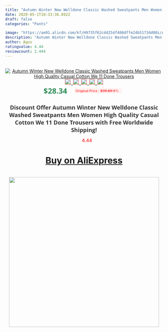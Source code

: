 ```yaml
---
title: "Autumn Winter New Welldone Classic Washed Sweatpants Men Women  High Quality Casual Cotton We 11 Done Trousers"
date: 2020-05-1T10:33:36.892Z
draft: false
categories: "Pants"

image: "https://ae01.alicdn.com/kf/H9735f62cdd254f408dffe24b5173dd00i/Autumn-Winter-New-Welldone-Classic-Washed-Sweatpants-Men-Women-High-Quality-Casual-Cotton-We-11-Done.jpg"
description: "Autumn Winter New Welldone Classic Washed Sweatpants Men Women  High Quality Casual Cotton We 11 Done Trousers"
author: Agus
ratingvalue: 4.44
reviewcount: 2.444
---
```

<br>
<div style="text-align: center;">
<a href="https://s.click.aliexpress.com/e/_AFrUYl" target="_blank" rel="nofollow noopener noreferrer"><img alt="Autumn Winter New Welldone Classic Washed Sweatpants Men Women  High Quality Casual Cotton We 11 Done Trousers" class="magnifier-image" src="https://ae01.alicdn.com/kf/H9735f62cdd254f408dffe24b5173dd00i/Autumn-Winter-New-Welldone-Classic-Washed-Sweatpants-Men-Women-High-Quality-Casual-Cotton-We-11-Done.jpg_640x640.jpg">
<br>
<img style="border:1px solid salmon" src="https://ae01.alicdn.com/kf/H9735f62cdd254f408dffe24b5173dd00i/Autumn-Winter-New-Welldone-Classic-Washed-Sweatpants-Men-Women-High-Quality-Casual-Cotton-We-11-Done.jpg_120x120.jpg">&nbsp;&nbsp;<img style="border:1px solid salmon" src="https://ae01.alicdn.com/kf/Hd665418cb6064dabb2b8be8475250d9ch/Autumn-Winter-New-Welldone-Classic-Washed-Sweatpants-Men-Women-High-Quality-Casual-Cotton-We-11-Done.jpg_120x120.jpg">&nbsp;&nbsp;<img style="border:1px solid salmon" src="https://ae01.alicdn.com/kf/H745ac3ef9969424fa38e79430f6e5200e/Autumn-Winter-New-Welldone-Classic-Washed-Sweatpants-Men-Women-High-Quality-Casual-Cotton-We-11-Done.jpg_120x120.jpg">&nbsp;&nbsp;<img style="border:1px solid salmon" src="https://ae01.alicdn.com/kf/Hb8232687cbfc4b5bb0218cde83e7e2bdw/Autumn-Winter-New-Welldone-Classic-Washed-Sweatpants-Men-Women-High-Quality-Casual-Cotton-We-11-Done.jpg_120x120.jpg">&nbsp;&nbsp;<img style="border:1px solid salmon" src="https://ae01.alicdn.com/kf/H3e9f6e1b942e4baba51024202fd9546e5/Autumn-Winter-New-Welldone-Classic-Washed-Sweatpants-Men-Women-High-Quality-Casual-Cotton-We-11-Done.jpg_120x120.jpg"></a></div><br0>
<div style="text-align: center;"><span style="background-color: white; border: 0px; box-sizing: border-box; color: seagreen; display: inline-block; font-family: &quot;open sans&quot; , &quot;arial&quot; , &quot;helvetica&quot; , sans-serif , &quot;heiti&quot;; font-size: 24px; font-stretch: inherit; font-weight: 700; line-height: inherit; margin: 0px 10px 0px 0px; padding: 0px; vertical-align: middle;">$28.34 </span>
<span style="background: rgb(255 , 241 , 241); border-radius: 3px; border: 0px; box-sizing: border-box; color: #ff4747; display: inline-block; font-family: inherit; font-size: 12px; font-stretch: inherit; font-style: inherit; font-variant: inherit; font-weight: 600; line-height: inherit; margin: 0px; padding: 2px 5px; transform: scale(0.9); vertical-align: middle;">Original Price : <b style="text-decoration: line-through;">$30.80 </b> 8%&nbsp;&nbsp;</span></div>
<h1 style="color: #333333; display: inline-block; font-family: &quot;open sans&quot; , &quot;arial&quot; , &quot;helvetica&quot; , sans-serif , &quot;heiti&quot;; font-size: 18px; font-stretch: inherit; font-weight: 700; text-align: center;">Discount Offer Autumn Winter New Welldone Classic Washed Sweatpants Men Women  High Quality Casual Cotton We 11 Done Trousers with Free Worldwide Shipping!</h1>
<div style="color: #ff4747; text-align: center;">
<img src="https://4.bp.blogspot.com/-M0ZcTcb-5uY/XleCXlxnR4I/AAAAAAAAAEc/OrjgMkXV1oMQFaCRZj5HQwOCBcu3w1FegCPcBGAYYCw/s1600/star.png" style="height: 15px;">&nbsp;<b>4.44</b></div>
<div class="button_cont" align="center"><a class="buynow_a" href="https://s.click.aliexpress.com/e/_AFrUYl" target="_blank" rel="nofollow noopener noreferrer"><H1>Buy on AliExpress</H1></a></div><br>
<div class="separator" style="clear: both; text-align: center;">
<img src="https://lh3.googleusercontent.com/-pTy5HemUv9M/XlePHvY0dAI/AAAAAAAAAE4/0nX5iRUoIWY8eMW9Dpxeirr157OZliDIgCLcBGAsYHQ/s1600/badge.gif" width="480">
</div>
